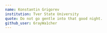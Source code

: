 ```yaml
---
name: Konstantin Grigorev
institution: Tver State University
quote: Do not go gentle into that good night.
github_user: 6rayWa1cher
---
```

